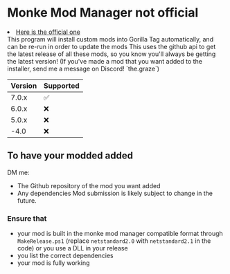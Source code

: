 # Monke Mod Manager not official

<u1>
<li><a target="_blank" href="https://github.com/The-Graze/MonkeModManager">Here is the official one</a></li>
</u1>
<span>
This program will install custom mods into Gorilla Tag automatically, and can be re-run in order to update the mods
</span>
This uses the github api to get the latest release of all these mods, so you know you'll always be getting the latest version!
(If you've made a mod that you want added to the installer, send me a message on Discord! `the.graze`)

| Version | Supported          |
| ------- | ------------------ |
| 7.0.x   | :white_check_mark: |
| 6.0.x   | :x:                |
| 5.0.x   | :x:                |
| -4.0    | :x:                |

## To have your modded added
DM me:
* The Github repository of the mod you want added 
* Any dependencies
Mod submission is likely subject to change in the future.
### Ensure that
* your mod is built in the monke mod manager compatible format through `MakeRelease.ps1` (replace `netstandard2.0` with `netstandard2.1` in the code) or you use a DLL in your release
* you list the correct dependencies
* your mod is fully working
